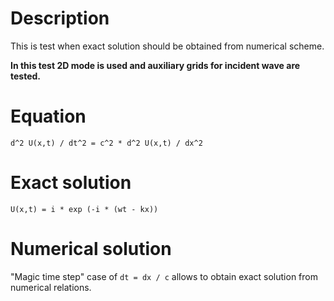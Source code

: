 # Description

This is test when exact solution should be obtained from numerical scheme.

**In this test 2D mode is used and auxiliary grids for incident wave are tested.**

# Equation

```
d^2 U(x,t) / dt^2 = с^2 * d^2 U(x,t) / dx^2
```

# Exact solution

```
U(x,t) = i * exp (-i * (wt - kx))
```

# Numerical solution

"Magic time step" case of `dt = dx / c` allows to obtain exact solution from numerical relations.
